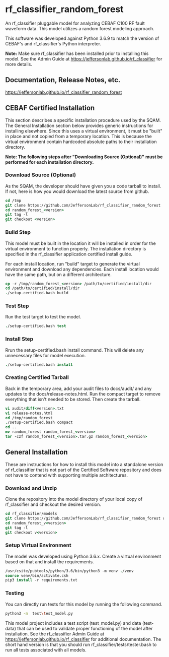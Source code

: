 # rf_classifier_random_forest
An rf_classifier pluggable model for analyzing CEBAF C100 RF fault waveform data.  This model utilizes a random forest modeling approach.

This software was developed against Python 3.6.9 to match the version of CEBAF's and rf_classifier's Python interpreter.

**Note:** Make sure rf_classifier has been installed prior to installing this model.  See the Admin Guide at https://jeffersonlab.github.io/rf_classifier for more details.  

## Documentation, Release Notes, etc.
https://jeffersonlab.github.io/rf_classifier_random_forest

## CEBAF Certified Installation
This section describes a specific installation procedure used by the SQAM.  The General Installation section below 
provides generic instructions for installing elsewhere.  Since this uses a virtual environment, it must be "built" in 
place and not copied from a temporary location.  This is because the virtual environment contain hardcoded absolute 
paths to their installation directory.

**Note: The following steps after "Downloading Source (Optional)" must be performed for each installation directory.** 

### Download Source (Optional)
As the SQAM, the developer should have given you a code tarball to install.  If not, here is how you would download the
latest source from github. 
```tcsh
cd /tmp
git clone https://github.com/JeffersonLab/rf_classifier_random_forest  random_forest_<version>
cd random_forest_<version>
git tag -l
git checkout <version>
```

### Build Step
This model must be built in the location it will be installed in order for the virtual environment to function properly.
The installation directory is specified in the rf_classifier application certified install guide.

For each install location, run "build" target to generate the virtual environment and download any dependencies.  Each
install location would have the same path, but on a different architecture.
```tcsh
cp -r /tmp/random_forest_<version> /path/to/certified/install/dir
cd /path/to/certified/install/dir
./setup-certified.bash build
```

### Test Step
Run the test target to test the model.
```tcsh
./setup-certified.bash test
```

### Install Step
Rrun the setup-certified.bash install command.  This will delete any unnecessary files for model execution.
```tcsh
./setup-certified.bash install
```

### Creating Certified Tarball
Back in the temporary area, add your audit files to docs/audit/ and any updates to the docs/release-notes.html.
Run the compact target to remove everything that isn't needed to be stored.  Then create the tarball.

```tcsh
vi audit/diff<version>.txt
vi release-notes.html
cd /tmp/random_forest
./setup-certified.bash compact
cd ..
mv random_forest random_forest_<version>
tar -czf random_forest_<version>.tar.gz random_forest_<version>
```

## General Installation
These are instructions for how to install this model into a standalone version of rf_classifier that is not part of the
Certified Software repository and does not have to contend with supporting multiple architectures.

### Download and Unzip
Clone the repository into the model directory of your local copy of rf_classifier and checkout the desired version.

```tcsh
cd rf_classifier/models
git clone https://github.com/JeffersonLab/rf_classifier_random_forest random_forest_v<version>
cd random_forest_v<version>
git tag -l
git checkout v<version>
```

### Setup Virtual Environment
The model was developed using Python 3.6.x.  Create a virtual environment based on that and install the requirements.
```tcsh
/usr/csite/pubtools/python/3.6/bin/python3 -m venv ./venv
source venv/bin/activate.csh
pip3 install -r requirements.txt
```

### Testing
You can directly run tests for this model by running the following command.
```bash
python3 -m  test\test_model.py
```

This model project includes a test script (test_model.py) and data (test-data) that can be used to validate proper 
functioning of the model after installation.  See the rf_classifier Admin Guide at 
https://jeffersonlab.github.io/rf_classifier for additional documentation.  The short hand version is that you should
run rf_classifier/tests/tester.bash to run all tests associated with all models.
